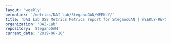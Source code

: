 ```yaml
---
layout: 'weekly'
permalink: '/metrics/DAI-Lab/SteganoGAN/WEEKLY/'
title: 'DAI Lab OSS Metrics Metrics report for SteganoGAN | WEEKLY-REPORT-2019-06-16'
organization: 'DAI-Lab'
repository: 'SteganoGAN'
current_date: '2019-06-16'
---
```

